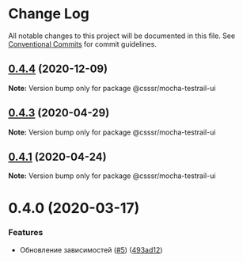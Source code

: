 # Change Log

All notable changes to this project will be documented in this file.
See [Conventional Commits](https://conventionalcommits.org) for commit guidelines.

## [0.4.4](https://github.com/CSSSR/e2e-tools/compare/@csssr/mocha-testrail-ui@0.4.3...@csssr/mocha-testrail-ui@0.4.4) (2020-12-09)

**Note:** Version bump only for package @csssr/mocha-testrail-ui





## [0.4.3](https://github.com/CSSSR/e2e-tools/compare/@csssr/mocha-testrail-ui@0.4.1...@csssr/mocha-testrail-ui@0.4.3) (2020-04-29)

**Note:** Version bump only for package @csssr/mocha-testrail-ui





## [0.4.1](https://github.com/CSSSR/e2e-tools/compare/@csssr/mocha-testrail-ui@0.4.0...@csssr/mocha-testrail-ui@0.4.1) (2020-04-24)

**Note:** Version bump only for package @csssr/mocha-testrail-ui





# 0.4.0 (2020-03-17)


### Features

* Обновление зависимостей ([#5](https://github.com/CSSSR/e2e-tools/issues/5)) ([493ad12](https://github.com/CSSSR/e2e-tools/commit/493ad12fdf0346f44d98cb874257b30d6000c442))
